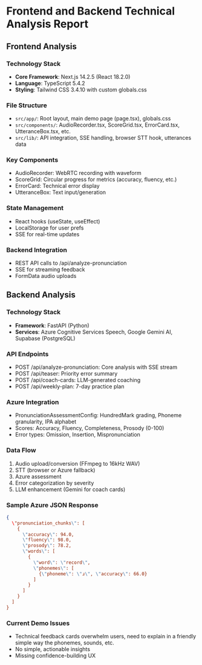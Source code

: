 # Frontend and Backend Technical Analysis Report

## Frontend Analysis

### Technology Stack
- **Core Framework**: Next.js 14.2.5 (React 18.2.0)
- **Language**: TypeScript 5.4.2
- **Styling**: Tailwind CSS 3.4.10 with custom globals.css

### File Structure
- `src/app/`: Root layout, main demo page (page.tsx), globals.css
- `src/components/`: AudioRecorder.tsx, ScoreGrid.tsx, ErrorCard.tsx, UtteranceBox.tsx, etc.
- `src/lib/`: API integration, SSE handling, browser STT hook, utterances data

### Key Components
- AudioRecorder: WebRTC recording with waveform
- ScoreGrid: Circular progress for metrics (accuracy, fluency, etc.)
- ErrorCard: Technical error display
- UtteranceBox: Text input/generation

### State Management
- React hooks (useState, useEffect)
- LocalStorage for user prefs
- SSE for real-time updates

### Backend Integration
- REST API calls to /api/analyze-pronunciation
- SSE for streaming feedback
- FormData audio uploads

## Backend Analysis

### Technology Stack
- **Framework**: FastAPI (Python)
- **Services**: Azure Cognitive Services Speech, Google Gemini AI, Supabase (PostgreSQL)

### API Endpoints
- POST /api/analyze-pronunciation: Core analysis with SSE stream
- POST /api/teaser: Priority error summary
- POST /api/coach-cards: LLM-generated coaching
- POST /api/weekly-plan: 7-day practice plan

### Azure Integration
- PronunciationAssessmentConfig: HundredMark grading, Phoneme granularity, IPA alphabet
- Scores: Accuracy, Fluency, Completeness, Prosody (0-100)
- Error types: Omission, Insertion, Mispronunciation

### Data Flow
1. Audio upload/conversion (FFmpeg to 16kHz WAV)
2. STT (browser or Azure fallback)
3. Azure assessment
4. Error categorization by severity
5. LLM enhancement (Gemini for coach cards)

### Sample Azure JSON Response
```json
{
  \"pronunciation_chunks\": [
    {
      \"accuracy\": 94.0,
      \"fluency\": 98.0,
      \"prosody\": 78.2,
      \"words\": [
        {
          \"word\": \"record\",
          \"phonemes\": [
            {\"phoneme\": \"ɹ\", \"accuracy\": 66.0}
          ]
        }
      ]
    }
  ]
}
```

### Current Demo Issues
- Technical feedback cards overwhelm users, need to explain in a friendly simple way the phonemes, sounds, etc.
- No simple, actionable insights
- Missing confidence-building UX